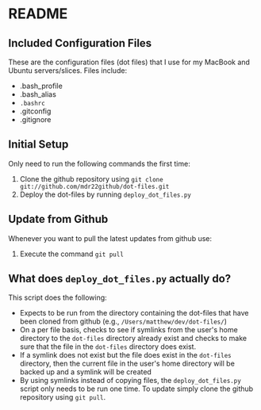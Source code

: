 # README #

## Included Configuration Files ##

These are the configuration files (dot files) that I use for my MacBook and Ubuntu servers/slices. Files include:

* .bash\_profile
* .bash\_alias
* `.bashrc`
* .gitconfig
* .gitignore

## Initial Setup ##

Only need to run the following commands the first time:

1. Clone the github repository using `git clone git://github.com/mdr22github/dot-files.git`
2. Deploy the dot-files by running `deploy_dot_files.py`

## Update from Github ##

Whenever you want to pull the latest updates from github use:

1. Execute the command `git pull`

## What does `deploy_dot_files.py` actually do? ##

This script does the following:

* Expects to be run from the directory containing the dot-files that have been cloned from github (e.g., `/Users/matthew/dev/dot-files/`)
* On a per file basis, checks to see if symlinks from the user's home directory to the `dot-files` directory already exist and checks to make sure that the file in the `dot-files` directory does exist.
* If a symlink does not exist but the file does exist in the `dot-files` directory, then the current file in the user's home directory will be backed up and a symlink will be created
* By using symlinks instead of copying files, the `deploy_dot_files.py` script only needs to be run one time. To update simply clone the github repository using `git pull`.